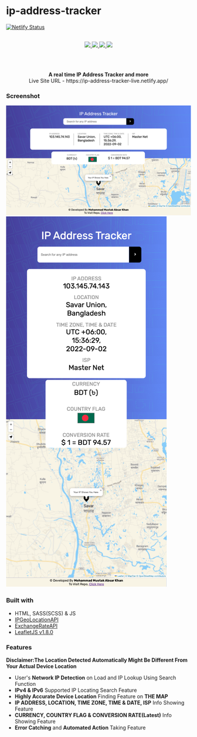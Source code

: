 # ip-address-tracker
[![Netlify Status](https://api.netlify.com/api/v1/badges/b5afb7bc-04d7-4b02-96a8-092297aa555d/deploy-status)](https://app.netlify.com/sites/ip-address-tracker-live/deploys)
<br><br>
<p align="center">
  <a href="https://github.com/MustakAbsarKhan/ip-address-tracker/issues">
    <img src="https://img.shields.io/github/issues/MustakAbsarKhan/ip-address-tracker"/> 
  </a>
  <a href="https://github.com/MustakAbsarKhan/ip-address-tracker/network/members">
    <img src="https://img.shields.io/github/forks/MustakAbsarKhan/ip-address-tracker"/> 
  </a>  
  <a href="https://github.com/MustakAbsarKhan/ip-address-tracker/stargazers">
    <img src="https://img.shields.io/github/stars/MustakAbsarKhan/ip-address-tracker"/> 
  </a>
    <a href="https://github.com/MustakAbsarKhan/ip-address-tracker/LICENSE">
    <img src="https://img.shields.io/github/license/MustakAbsarKhan/ip-address-tracker"/> 
  </a>
</p>
<br><br>
<p align="center">
  <b>A real time IP Address Tracker and more</b> <br> 
  Live Site URL - https://ip-address-tracker-live.netlify.app/ <br>
</p>

### Screenshot
![](./images/web-view.png)<br>
![](./images/mobile-view.png)
<br>

### Built with
- HTML, SASS(SCSS) & JS
- [IPGeoLocationAPI](https://ipgeolocation.io/)
- [ExchangeRateAPI](https://exchangerate.host/#/)
- [LeafletJS v1.8.0](https://leafletjs.com/)

### Features
**Disclaimer:The Location Detected Automatically Might Be Different From Your Actual Device Location**
- User's **Network IP Detection** on Load and IP Lookup Using Search Function
- **IPv4 & IPv6** Supported IP Locating Search Feature
- **Highly Accurate Device Location** Finding Feature on **THE MAP**
- **IP ADDRESS, LOCATION, TIME ZONE, TIME & DATE, ISP** Info Showing Feature
- **CURRENCY, COUNTRY FLAG & CONVERSION RATE(Latest)** Info Showing Feature
- **Error Catching** and **Automated Action** Taking Feature
